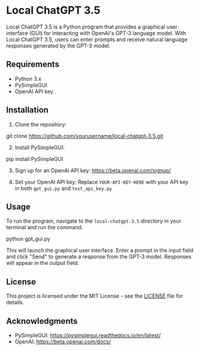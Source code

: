# Local ChatGPT 3.5

Local ChatGPT 3.5 is a Python program that provides a graphical user interface (GUI) for interacting with OpenAI's GPT-3 language model. With Local ChatGPT 3.5, users can enter prompts and receive natural language responses generated by the GPT-3 model.

## Requirements

- Python 3.x
- PySimpleGUI
- OpenAI API key

## Installation

1. Clone the repository:

git clone https://github.com/yourusername/local-chatgpt-3.5.git

2. Install PySimpleGUI:

pip install PySimpleGUI

3. Sign up for an OpenAI API key: https://beta.openai.com/signup/

4. Set your OpenAI API key: Replace `YOUR-API-KEY-HERE` with your API key in both `gpt_gui.py` and `test_api_key.py`

## Usage

To run the program, navigate to the `local-chatgpt-3.5` directory in your terminal and run the command:

python gpt_gui.py

This will launch the graphical user interface. Enter a prompt in the input field and click "Send" to generate a response from the GPT-3 model. Responses will appear in the output field.

## License

This project is licensed under the MIT License - see the [LICENSE](LICENSE) file for details.

## Acknowledgments

- PySimpleGUI: https://pysimplegui.readthedocs.io/en/latest/
- OpenAI: https://beta.openai.com/docs/
